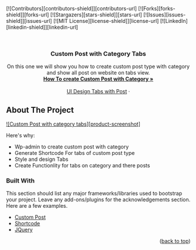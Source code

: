 <div id="top"></div>
<!--
*** Thanks for checking out the Best-README-Template. If you have a suggestion
*** that would make this better, please fork the repo and create a pull request
*** or simply open an issue with the tag "enhancement".
*** Don't forget to give the project a star!
*** Thanks again! Now go create something AMAZING! :D
-->



<!-- PROJECT SHIELDS -->
<!--
*** I'm using markdown "reference style" links for readability.
*** Reference links are enclosed in brackets [ ] instead of parentheses ( ).
*** See the bottom of this document for the declaration of the reference variables
*** for contributors-url, forks-url, etc. This is an optional, concise syntax you may use.
*** https://www.markdownguide.org/basic-syntax/#reference-style-links
-->
[![Contributors][contributors-shield]][contributors-url]
[![Forks][forks-shield]][forks-url]
[![Stargazers][stars-shield]][stars-url]
[![Issues][issues-shield]][issues-url]
[![MIT License][license-shield]][license-url]
[![LinkedIn][linkedin-shield]][linkedin-url]



<!-- PROJECT LOGO -->
<br />
<div align="center">
  <a href="https://github.com/pawankhated/">
    <!-- <img src="images/logo.png" alt="Logo" width="80" height="80"> -->
  </a>

  <h3 align="center">Custom Post with Category Tabs</h3>

  <p align="center">
    On this one we will show you how to create custom post type with category and show all post on website on tabs view.
    <br />
    <a href="https://github.com/pawankhated/wordpress"><strong>How To create Custom Post with Category »</strong></a>
    <br />
    <br />
    <a href="https://github.com/pawankhated/wordpress">UI Design Tabs with Post</a>
    ·
    
  </p>
</div>

<!-- ABOUT THE PROJECT -->
## About The Project

[![Custom Post with category tabs][product-screenshot]](https://example.com)



Here's why:
* Wp-admin to create custom post with category
* Generate Shortcode For tabs of custom post type
* Style and design Tabs
* Create Functionlity for tabs on category and there posts



### Built With

This section should list any major frameworks/libraries used to bootstrap your project. Leave any add-ons/plugins for the acknowledgements section. Here are a few examples.

* [Custom Post](https://wordpress.org/support/article/post-types/)
* [Shortcode](https://wordpress.org/support/article/shortcode-block/)
* [JQuery](https://jquery.com)

<p align="right">(<a href="#top">back to top</a>)</p>